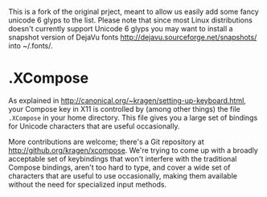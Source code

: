 This is a fork of the original prject, meant to allow us easily add some fancy unicode 6 glyps to the list. Please note that since most Linux distributions doesn't currently support Unicode 6 glyps you may want to install a snapshot version of DejaVu fonts <http://dejavu.sourceforge.net/snapshots/> into ~/.fonts/.

.XCompose
=========

As explained in <http://canonical.org/~kragen/setting-up-keyboard.html>,
your Compose key in X11 is controlled by (among other things) the file
`.XCompose` in your home directory.  This file gives you a large set
of bindings for Unicode characters that are useful occasionally.

More contributions are welcome; there's a Git repository at
<http://github.org/kragen/xcompose>.  We're trying to come up with a
broadly acceptable set of keybindings that won't interfere with the
traditional Compose bindings, aren't too hard to type, and cover a
wide set of characters that are useful to use occasionally, making
them available without the need for specialized input methods.



